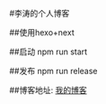 #李涛的个人博客

##使用hexo+next

##启动
npm run start

##发布
npm run release

##博客地址: <a href="http://47.100.197.101:3000" target="_blank">我的博客</a>
